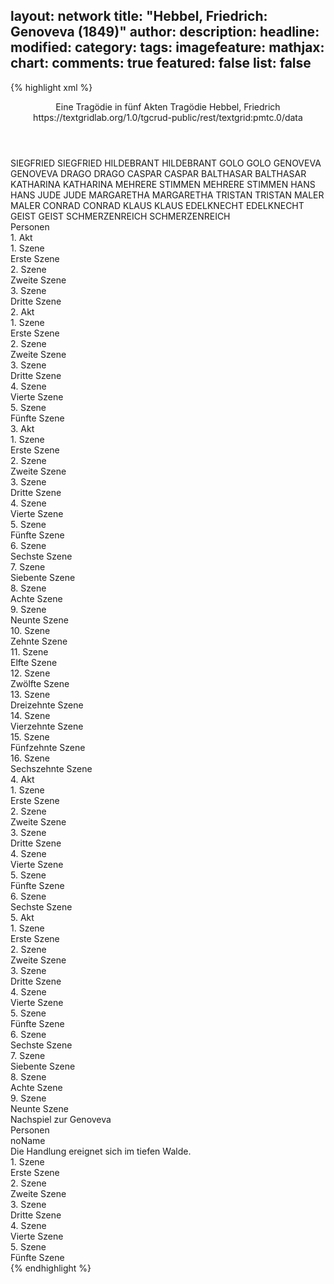 layout: network
title: "Hebbel, Friedrich: Genoveva (1849)"
author:
description:
headline:
modified:
category:
tags:
imagefeature:
mathjax:
chart:
comments: true
featured: false
list: false
---
{% highlight xml %}
<?xml-model href="https://raw.githubusercontent.com/DLiNa/project/master/rules/lina.rnc"?><?xml-model href="https://raw.githubusercontent.com/DLiNa/project/master/rules/lina.sch"?>
<play xmlns="http://lina.digital">
  <header>
    <title>Genoveva</title>
    <subtitle>Eine Tragödie in fünf Akten</subtitle>
    <genretitle>Tragödie</genretitle>
    <author>Hebbel, Friedrich</author>
    <date type="print" when="1843"/>
    <date type="premiere" when="1849"/>
    <date type="written"/>
    <source>https://textgridlab.org/1.0/tgcrud-public/rest/textgrid:pmtc.0/data</source>
  </header>
  <personae>
    <character>
      <name>SIEGFRIED</name>
      <alias xml:id="siegfried">
        <name>SIEGFRIED</name>
      </alias>
    </character>
    <character>
      <name>HILDEBRANT</name>
      <alias xml:id="hildebrant">
        <name>HILDEBRANT</name>
      </alias>
    </character>
    <character>
      <name>GOLO</name>
      <alias xml:id="golo">
        <name>GOLO</name>
      </alias>
    </character>
    <character>
      <name>GENOVEVA</name>
      <alias xml:id="genoveva">
        <name>GENOVEVA</name>
      </alias>
    </character>
    <character>
      <name>DRAGO</name>
      <alias xml:id="drago">
        <name>DRAGO</name>
      </alias>
    </character>
    <character>
      <name>CASPAR</name>
      <alias xml:id="caspar">
        <name>CASPAR</name>
      </alias>
    </character>
    <character>
      <name>BALTHASAR</name>
      <alias xml:id="balthasar">
        <name>BALTHASAR</name>
      </alias>
    </character>
    <character>
      <name>KATHARINA</name>
      <alias xml:id="katharina">
        <name>KATHARINA</name>
      </alias>
    </character>
    <character>
      <name>MEHRERE STIMMEN</name>
      <alias xml:id="mehrere_stimmen">
        <name>MEHRERE STIMMEN</name>
      </alias>
    </character>
    <character>
      <name>HANS</name>
      <alias xml:id="hans">
        <name>HANS</name>
      </alias>
    </character>
    <character>
      <name>JUDE</name>
      <alias xml:id="jude">
        <name>JUDE</name>
      </alias>
    </character>
    <character>
      <name>MARGARETHA</name>
      <alias xml:id="margaretha">
        <name>MARGARETHA</name>
      </alias>
    </character>
    <character>
      <name>TRISTAN</name>
      <alias xml:id="tristan">
        <name>TRISTAN</name>
      </alias>
    </character>
    <character>
      <name>MALER</name>
      <alias xml:id="maler">
        <name>MALER</name>
      </alias>
    </character>
    <character>
      <name>CONRAD</name>
      <alias xml:id="conrad">
        <name>CONRAD</name>
      </alias>
    </character>
    <character>
      <name>KLAUS</name>
      <alias xml:id="klaus">
        <name>KLAUS</name>
      </alias>
    </character>
    <character>
      <name>EDELKNECHT</name>
      <alias xml:id="edelknecht">
        <name>EDELKNECHT</name>
      </alias>
    </character>
    <character>
      <name>GEIST</name>
      <alias xml:id="geist">
        <name>GEIST</name>
      </alias>
    </character>
    <character>
      <name>SCHMERZENREICH</name>
      <alias xml:id="schmerzenreich">
        <name>SCHMERZENREICH</name>
      </alias>
    </character>
  </personae>
  <text>
    <div>
      <head>Personen</head>
    </div>
    <div>
      <head>1. Akt</head>
      <div>
        <head>1. Szene</head>
        <div>
          <head>Erste Szene</head>
          <sp who="#siegfried">
            <amount n="9" unit="speech_acts"/>
            <amount n="379" unit="words"/>
            <amount n="50" unit="lines"/>
            <amount n="1953" unit="chars"/>
          </sp>
          <sp who="#hildebrant">
            <amount n="2" unit="speech_acts"/>
            <amount n="121" unit="words"/>
            <amount n="15" unit="lines"/>
            <amount n="628" unit="chars"/>
          </sp>
          <sp who="#golo">
            <amount n="6" unit="speech_acts"/>
            <amount n="447" unit="words"/>
            <amount n="58" unit="lines"/>
            <amount n="2293" unit="chars"/>
          </sp>
        </div>
      </div>
      <div>
        <head>2. Szene</head>
        <div>
          <head>Zweite Szene</head>
          <sp who="#genoveva">
            <amount n="22" unit="speech_acts"/>
            <amount n="810" unit="words"/>
            <amount n="105" unit="lines"/>
            <amount n="4163" unit="chars"/>
          </sp>
          <sp who="#siegfried">
            <amount n="18" unit="speech_acts"/>
            <amount n="605" unit="words"/>
            <amount n="83" unit="lines"/>
            <amount n="3221" unit="chars"/>
          </sp>
          <sp who="#golo">
            <amount n="15" unit="speech_acts"/>
            <amount n="738" unit="words"/>
            <amount n="98" unit="lines"/>
            <amount n="3833" unit="chars"/>
          </sp>
        </div>
      </div>
      <div>
        <head>3. Szene</head>
        <div>
          <head>Dritte Szene</head>
          <sp who="#drago">
            <amount n="6" unit="speech_acts"/>
            <amount n="287" unit="words"/>
            <amount n="37" unit="lines"/>
            <amount n="1468" unit="chars"/>
          </sp>
          <sp who="#genoveva">
            <amount n="5" unit="speech_acts"/>
            <amount n="51" unit="words"/>
            <amount n="7" unit="lines"/>
            <amount n="244" unit="chars"/>
          </sp>
          <sp who="#golo">
            <amount n="7" unit="speech_acts"/>
            <amount n="340" unit="words"/>
            <amount n="48" unit="lines"/>
            <amount n="1762" unit="chars"/>
          </sp>
        </div>
      </div>
    </div>
    <div>
      <head>2. Akt</head>
      <div>
        <head>1. Szene</head>
        <div>
          <head>Erste Szene</head>
          <sp who="#caspar">
            <amount n="4" unit="speech_acts"/>
            <amount n="36" unit="words"/>
            <amount n="7" unit="lines"/>
            <amount n="189" unit="chars"/>
          </sp>
          <sp who="#balthasar">
            <amount n="3" unit="speech_acts"/>
            <amount n="206" unit="words"/>
            <amount n="28" unit="lines"/>
            <amount n="1050" unit="chars"/>
          </sp>
        </div>
      </div>
      <div>
        <head>2. Szene</head>
        <div>
          <head>Zweite Szene</head>
          <sp who="#golo">
            <amount n="2" unit="speech_acts"/>
            <amount n="345" unit="words"/>
            <amount n="46" unit="lines"/>
            <amount n="1790" unit="chars"/>
          </sp>
          <sp who="#caspar">
            <amount n="1" unit="speech_acts"/>
            <amount n="3" unit="words"/>
            <amount n="1" unit="lines"/>
            <amount n="16" unit="chars"/>
          </sp>
        </div>
      </div>
      <div>
        <head>3. Szene</head>
        <div>
          <head>Dritte Szene</head>
          <sp who="#katharina">
            <amount n="9" unit="speech_acts"/>
            <amount n="187" unit="words"/>
            <amount n="27" unit="lines"/>
            <amount n="944" unit="chars"/>
          </sp>
          <sp who="#golo">
            <amount n="9" unit="speech_acts"/>
            <amount n="199" unit="words"/>
            <amount n="33" unit="lines"/>
            <amount n="1110" unit="chars"/>
          </sp>
        </div>
      </div>
      <div>
        <head>4. Szene</head>
        <div>
          <head>Vierte Szene</head>
          <sp who="#golo">
            <amount n="15" unit="speech_acts"/>
            <amount n="999" unit="words"/>
            <amount n="137" unit="lines"/>
            <amount n="5304" unit="chars"/>
          </sp>
          <sp who="#genoveva">
            <amount n="14" unit="speech_acts"/>
            <amount n="822" unit="words"/>
            <amount n="113" unit="lines"/>
            <amount n="4417" unit="chars"/>
          </sp>
        </div>
      </div>
      <div>
        <head>5. Szene</head>
        <div>
          <head>Fünfte Szene</head>
          <sp who="#mehrere_stimmen">
            <amount n="1" unit="speech_acts"/>
            <amount n="4" unit="words"/>
            <amount n="1" unit="lines"/>
            <amount n="17" unit="chars"/>
          </sp>
          <sp who="#golo">
            <amount n="9" unit="speech_acts"/>
            <amount n="443" unit="words"/>
            <amount n="59" unit="lines"/>
            <amount n="2297" unit="chars"/>
          </sp>
          <sp who="#balthasar">
            <amount n="7" unit="speech_acts"/>
            <amount n="110" unit="words"/>
            <amount n="18" unit="lines"/>
            <amount n="603" unit="chars"/>
          </sp>
          <sp who="#katharina">
            <amount n="4" unit="speech_acts"/>
            <amount n="54" unit="words"/>
            <amount n="8" unit="lines"/>
            <amount n="274" unit="chars"/>
          </sp>
          <sp who="#hans">
            <amount n="2" unit="speech_acts"/>
            <amount n="19" unit="words"/>
            <amount n="3" unit="lines"/>
            <amount n="90" unit="chars"/>
          </sp>
          <sp who="#jude">
            <amount n="6" unit="speech_acts"/>
            <amount n="465" unit="words"/>
            <amount n="58" unit="lines"/>
            <amount n="2492" unit="chars"/>
          </sp>
          <sp who="#genoveva">
            <amount n="1" unit="speech_acts"/>
          </sp>
        </div>
      </div>
    </div>
    <div>
      <head>3. Akt</head>
      <div>
        <head>1. Szene</head>
        <div>
          <head>Erste Szene</head>
          <sp who="#margaretha">
            <amount n="9" unit="speech_acts"/>
            <amount n="281" unit="words"/>
            <amount n="40" unit="lines"/>
            <amount n="1484" unit="chars"/>
          </sp>
          <sp who="#katharina">
            <amount n="8" unit="speech_acts"/>
            <amount n="45" unit="words"/>
            <amount n="11" unit="lines"/>
            <amount n="235" unit="chars"/>
          </sp>
        </div>
      </div>
      <div>
        <head>2. Szene</head>
        <div>
          <head>Zweite Szene</head>
          <sp who="#genoveva">
            <amount n="4" unit="speech_acts"/>
            <amount n="104" unit="words"/>
            <amount n="15" unit="lines"/>
            <amount n="518" unit="chars"/>
          </sp>
          <sp who="#margaretha">
            <amount n="9" unit="speech_acts"/>
            <amount n="474" unit="words"/>
            <amount n="65" unit="lines"/>
            <amount n="2459" unit="chars"/>
          </sp>
          <sp who="#katharina">
            <amount n="5" unit="speech_acts"/>
            <amount n="46" unit="words"/>
            <amount n="8" unit="lines"/>
            <amount n="225" unit="chars"/>
          </sp>
        </div>
      </div>
      <div>
        <head>3. Szene</head>
        <div>
          <head>Dritte Szene</head>
          <sp who="#katharina">
            <amount n="4" unit="speech_acts"/>
            <amount n="24" unit="words"/>
            <amount n="5" unit="lines"/>
            <amount n="110" unit="chars"/>
          </sp>
          <sp who="#margaretha">
            <amount n="4" unit="speech_acts"/>
            <amount n="121" unit="words"/>
            <amount n="18" unit="lines"/>
            <amount n="651" unit="chars"/>
          </sp>
          <sp who="#genoveva">
            <amount n="4" unit="speech_acts"/>
            <amount n="63" unit="words"/>
            <amount n="9" unit="lines"/>
            <amount n="320" unit="chars"/>
          </sp>
          <sp who="#drago">
            <amount n="2" unit="speech_acts"/>
            <amount n="11" unit="words"/>
            <amount n="2" unit="lines"/>
            <amount n="55" unit="chars"/>
          </sp>
        </div>
      </div>
      <div>
        <head>4. Szene</head>
        <div>
          <head>Vierte Szene</head>
          <sp who="#golo">
            <amount n="6" unit="speech_acts"/>
            <amount n="199" unit="words"/>
            <amount n="28" unit="lines"/>
            <amount n="1035" unit="chars"/>
          </sp>
          <sp who="#genoveva">
            <amount n="3" unit="speech_acts"/>
            <amount n="35" unit="words"/>
            <amount n="7" unit="lines"/>
            <amount n="182" unit="chars"/>
          </sp>
          <sp who="#drago">
            <amount n="1" unit="speech_acts"/>
          </sp>
          <sp who="#margaretha">
            <amount n="16" unit="speech_acts"/>
            <amount n="206" unit="words"/>
            <amount n="35" unit="lines"/>
            <amount n="1039" unit="chars"/>
          </sp>
          <sp who="#katharina">
            <amount n="16" unit="speech_acts"/>
            <amount n="102" unit="words"/>
            <amount n="20" unit="lines"/>
            <amount n="495" unit="chars"/>
          </sp>
        </div>
      </div>
      <div>
        <head>5. Szene</head>
        <div>
          <head>Fünfte Szene</head>
          <sp who="#caspar">
            <amount n="2" unit="speech_acts"/>
            <amount n="13" unit="words"/>
            <amount n="3" unit="lines"/>
            <amount n="72" unit="chars"/>
          </sp>
          <sp who="#golo">
            <amount n="2" unit="speech_acts"/>
            <amount n="111" unit="words"/>
            <amount n="13" unit="lines"/>
            <amount n="546" unit="chars"/>
          </sp>
        </div>
      </div>
      <div>
        <head>6. Szene</head>
        <div>
          <head>Sechste Szene</head>
          <sp who="#genoveva">
            <amount n="1" unit="speech_acts"/>
            <amount n="52" unit="words"/>
            <amount n="7" unit="lines"/>
            <amount n="291" unit="chars"/>
          </sp>
        </div>
      </div>
      <div>
        <head>7. Szene</head>
        <div>
          <head>Siebente Szene</head>
          <sp who="#golo">
            <amount n="2" unit="speech_acts"/>
            <amount n="8" unit="words"/>
            <amount n="1" unit="lines"/>
            <amount n="44" unit="chars"/>
          </sp>
          <sp who="#genoveva">
            <amount n="2" unit="speech_acts"/>
            <amount n="31" unit="words"/>
            <amount n="4" unit="lines"/>
            <amount n="159" unit="chars"/>
          </sp>
        </div>
      </div>
      <div>
        <head>8. Szene</head>
        <div>
          <head>Achte Szene</head>
          <sp who="#tristan">
            <amount n="15" unit="speech_acts"/>
            <amount n="1031" unit="words"/>
            <amount n="139" unit="lines"/>
            <amount n="5441" unit="chars"/>
          </sp>
          <sp who="#genoveva">
            <amount n="12" unit="speech_acts"/>
            <amount n="121" unit="words"/>
            <amount n="21" unit="lines"/>
            <amount n="661" unit="chars"/>
          </sp>
          <sp who="#golo">
            <amount n="2" unit="speech_acts"/>
            <amount n="35" unit="words"/>
            <amount n="5" unit="lines"/>
            <amount n="191" unit="chars"/>
          </sp>
        </div>
      </div>
      <div>
        <head>9. Szene</head>
        <div>
          <head>Neunte Szene</head>
          <sp who="#katharina">
            <amount n="2" unit="speech_acts"/>
            <amount n="11" unit="words"/>
            <amount n="2" unit="lines"/>
            <amount n="55" unit="chars"/>
          </sp>
          <sp who="#genoveva">
            <amount n="1" unit="speech_acts"/>
            <amount n="4" unit="words"/>
            <amount n="1" unit="lines"/>
            <amount n="13" unit="chars"/>
          </sp>
        </div>
      </div>
      <div>
        <head>10. Szene</head>
        <div>
          <head>Zehnte Szene</head>
          <sp who="#genoveva">
            <amount n="23" unit="speech_acts"/>
            <amount n="286" unit="words"/>
            <amount n="45" unit="lines"/>
            <amount n="1474" unit="chars"/>
          </sp>
          <sp who="#maler">
            <amount n="6" unit="speech_acts"/>
            <amount n="118" unit="words"/>
            <amount n="18" unit="lines"/>
            <amount n="632" unit="chars"/>
          </sp>
          <sp who="#golo">
            <amount n="18" unit="speech_acts"/>
            <amount n="1483" unit="words"/>
            <amount n="191" unit="lines"/>
            <amount n="7559" unit="chars"/>
          </sp>
          <sp who="#katharina">
            <amount n="5" unit="speech_acts"/>
            <amount n="34" unit="words"/>
            <amount n="5" unit="lines"/>
            <amount n="165" unit="chars"/>
          </sp>
        </div>
      </div>
      <div>
        <head>11. Szene</head>
        <div>
          <head>Elfte Szene</head>
          <sp who="#katharina">
            <amount n="12" unit="speech_acts"/>
            <amount n="114" unit="words"/>
            <amount n="18" unit="lines"/>
            <amount n="568" unit="chars"/>
          </sp>
          <sp who="#golo">
            <amount n="12" unit="speech_acts"/>
            <amount n="67" unit="words"/>
            <amount n="16" unit="lines"/>
            <amount n="341" unit="chars"/>
          </sp>
          <sp who="#margaretha">
            <amount n="13" unit="speech_acts"/>
            <amount n="635" unit="words"/>
            <amount n="85" unit="lines"/>
            <amount n="3237" unit="chars"/>
          </sp>
          <sp who="#drago">
            <amount n="1" unit="speech_acts"/>
          </sp>
        </div>
      </div>
      <div>
        <head>12. Szene</head>
        <div>
          <head>Zwölfte Szene</head>
          <sp who="#golo">
            <amount n="14" unit="speech_acts"/>
            <amount n="523" unit="words"/>
            <amount n="70" unit="lines"/>
            <amount n="2763" unit="chars"/>
          </sp>
          <sp who="#drago">
            <amount n="14" unit="speech_acts"/>
            <amount n="271" unit="words"/>
            <amount n="37" unit="lines"/>
            <amount n="1365" unit="chars"/>
          </sp>
        </div>
      </div>
      <div>
        <head>13. Szene</head>
        <div>
          <head>Dreizehnte Szene</head>
          <sp who="#golo">
            <amount n="2" unit="speech_acts"/>
            <amount n="19" unit="words"/>
            <amount n="4" unit="lines"/>
            <amount n="99" unit="chars"/>
          </sp>
          <sp who="#margaretha">
            <amount n="1" unit="speech_acts"/>
            <amount n="14" unit="words"/>
            <amount n="2" unit="lines"/>
            <amount n="64" unit="chars"/>
          </sp>
        </div>
      </div>
      <div>
        <head>14. Szene</head>
        <div>
          <head>Vierzehnte Szene</head>
          <sp who="#golo">
            <amount n="12" unit="speech_acts"/>
            <amount n="119" unit="words"/>
            <amount n="20" unit="lines"/>
            <amount n="580" unit="chars"/>
          </sp>
          <sp who="#conrad">
            <amount n="14" unit="speech_acts"/>
            <amount n="228" unit="words"/>
            <amount n="35" unit="lines"/>
            <amount n="1078" unit="chars"/>
          </sp>
          <sp who="#margaretha">
            <amount n="9" unit="speech_acts"/>
            <amount n="163" unit="words"/>
            <amount n="27" unit="lines"/>
            <amount n="865" unit="chars"/>
          </sp>
          <sp who="#klaus">
            <amount n="5" unit="speech_acts"/>
            <amount n="30" unit="words"/>
            <amount n="7" unit="lines"/>
            <amount n="129" unit="chars"/>
          </sp>
          <sp who="#hans">
            <amount n="17" unit="speech_acts"/>
            <amount n="295" unit="words"/>
            <amount n="47" unit="lines"/>
            <amount n="1503" unit="chars"/>
          </sp>
          <sp who="#caspar">
            <amount n="10" unit="speech_acts"/>
            <amount n="198" unit="words"/>
            <amount n="30" unit="lines"/>
            <amount n="993" unit="chars"/>
          </sp>
          <sp who="#balthasar">
            <amount n="4" unit="speech_acts"/>
            <amount n="77" unit="words"/>
            <amount n="14" unit="lines"/>
            <amount n="388" unit="chars"/>
          </sp>
          <sp who="#katharina">
            <amount n="6" unit="speech_acts"/>
            <amount n="43" unit="words"/>
            <amount n="9" unit="lines"/>
            <amount n="203" unit="chars"/>
          </sp>
        </div>
      </div>
      <div>
        <head>15. Szene</head>
        <div>
          <head>Fünfzehnte Szene</head>
          <sp who="#genoveva">
            <amount n="1" unit="speech_acts"/>
            <amount n="62" unit="words"/>
            <amount n="7" unit="lines"/>
            <amount n="298" unit="chars"/>
          </sp>
        </div>
      </div>
      <div>
        <head>16. Szene</head>
        <div>
          <head>Sechszehnte Szene</head>
          <sp who="#golo">
            <amount n="5" unit="speech_acts"/>
            <amount n="71" unit="words"/>
            <amount n="9" unit="lines"/>
            <amount n="358" unit="chars"/>
          </sp>
          <sp who="#genoveva">
            <amount n="7" unit="speech_acts"/>
            <amount n="76" unit="words"/>
            <amount n="11" unit="lines"/>
            <amount n="376" unit="chars"/>
          </sp>
          <sp who="#hans">
            <amount n="1" unit="speech_acts"/>
            <amount n="5" unit="words"/>
            <amount n="1" unit="lines"/>
            <amount n="19" unit="chars"/>
          </sp>
          <sp who="#balthasar">
            <amount n="4" unit="speech_acts"/>
            <amount n="136" unit="words"/>
            <amount n="18" unit="lines"/>
            <amount n="665" unit="chars"/>
          </sp>
          <sp who="#conrad">
            <amount n="2" unit="speech_acts"/>
            <amount n="26" unit="words"/>
            <amount n="3" unit="lines"/>
            <amount n="109" unit="chars"/>
          </sp>
          <sp who="#caspar">
            <amount n="4" unit="speech_acts"/>
            <amount n="49" unit="words"/>
            <amount n="9" unit="lines"/>
            <amount n="260" unit="chars"/>
          </sp>
          <sp who="#katharina">
            <amount n="1" unit="speech_acts"/>
            <amount n="5" unit="words"/>
            <amount n="1" unit="lines"/>
            <amount n="28" unit="chars"/>
          </sp>
          <sp who="#drago">
            <amount n="1" unit="speech_acts"/>
            <amount n="3" unit="words"/>
            <amount n="1" unit="lines"/>
            <amount n="11" unit="chars"/>
          </sp>
          <sp who="#margaretha">
            <amount n="2" unit="speech_acts"/>
            <amount n="27" unit="words"/>
            <amount n="4" unit="lines"/>
            <amount n="136" unit="chars"/>
          </sp>
        </div>
      </div>
    </div>
    <div>
      <head>4. Akt</head>
      <div>
        <head>1. Szene</head>
        <div>
          <head>Erste Szene</head>
          <sp who="#katharina">
            <amount n="11" unit="speech_acts"/>
            <amount n="614" unit="words"/>
            <amount n="75" unit="lines"/>
            <amount n="2990" unit="chars"/>
          </sp>
          <sp who="#golo">
            <amount n="10" unit="speech_acts"/>
            <amount n="1100" unit="words"/>
            <amount n="142" unit="lines"/>
            <amount n="5655" unit="chars"/>
          </sp>
        </div>
      </div>
      <div>
        <head>2. Szene</head>
        <div>
          <head>Zweite Szene</head>
          <sp who="#caspar">
            <amount n="12" unit="speech_acts"/>
            <amount n="551" unit="words"/>
            <amount n="74" unit="lines"/>
            <amount n="2878" unit="chars"/>
          </sp>
          <sp who="#katharina">
            <amount n="9" unit="speech_acts"/>
            <amount n="118" unit="words"/>
            <amount n="19" unit="lines"/>
            <amount n="614" unit="chars"/>
          </sp>
          <sp who="#golo">
            <amount n="6" unit="speech_acts"/>
            <amount n="184" unit="words"/>
            <amount n="26" unit="lines"/>
            <amount n="973" unit="chars"/>
          </sp>
        </div>
      </div>
      <div>
        <head>3. Szene</head>
        <div>
          <head>Dritte Szene</head>
          <sp who="#edelknecht">
            <amount n="1" unit="speech_acts"/>
            <amount n="142" unit="words"/>
            <amount n="17" unit="lines"/>
            <amount n="671" unit="chars"/>
          </sp>
        </div>
      </div>
      <div>
        <head>4. Szene</head>
        <div>
          <head>Vierte Szene</head>
          <sp who="#golo">
            <amount n="2" unit="speech_acts"/>
            <amount n="24" unit="words"/>
            <amount n="4" unit="lines"/>
            <amount n="138" unit="chars"/>
          </sp>
          <sp who="#edelknecht">
            <amount n="1" unit="speech_acts"/>
            <amount n="4" unit="words"/>
            <amount n="1" unit="lines"/>
            <amount n="13" unit="chars"/>
          </sp>
          <sp who="#siegfried">
            <amount n="1" unit="speech_acts"/>
            <amount n="3" unit="words"/>
            <amount n="1" unit="lines"/>
            <amount n="11" unit="chars"/>
          </sp>
        </div>
      </div>
      <div>
        <head>5. Szene</head>
        <div>
          <head>Fünfte Szene</head>
          <sp who="#siegfried">
            <amount n="25" unit="speech_acts"/>
            <amount n="848" unit="words"/>
            <amount n="117" unit="lines"/>
            <amount n="4250" unit="chars"/>
          </sp>
          <sp who="#golo">
            <amount n="24" unit="speech_acts"/>
            <amount n="671" unit="words"/>
            <amount n="94" unit="lines"/>
            <amount n="3409" unit="chars"/>
          </sp>
          <sp who="#edelknecht">
            <amount n="1" unit="speech_acts"/>
            <amount n="2" unit="words"/>
            <amount n="1" unit="lines"/>
            <amount n="9" unit="chars"/>
          </sp>
        </div>
      </div>
      <div>
        <head>6. Szene</head>
        <div>
          <head>Sechste Szene</head>
          <sp who="#margaretha">
            <amount n="29" unit="speech_acts"/>
            <amount n="1625" unit="words"/>
            <amount n="219" unit="lines"/>
            <amount n="8357" unit="chars"/>
          </sp>
          <sp who="#siegfried">
            <amount n="26" unit="speech_acts"/>
            <amount n="1315" unit="words"/>
            <amount n="179" unit="lines"/>
            <amount n="6891" unit="chars"/>
          </sp>
          <sp who="#golo">
            <amount n="13" unit="speech_acts"/>
            <amount n="84" unit="words"/>
            <amount n="15" unit="lines"/>
            <amount n="394" unit="chars"/>
          </sp>
          <sp who="#geist">
            <amount n="6" unit="speech_acts"/>
            <amount n="333" unit="words"/>
            <amount n="47" unit="lines"/>
            <amount n="1792" unit="chars"/>
          </sp>
        </div>
      </div>
    </div>
    <div>
      <head>5. Akt</head>
      <div>
        <head>1. Szene</head>
        <div>
          <head>Erste Szene</head>
          <sp who="#golo">
            <amount n="29" unit="speech_acts"/>
            <amount n="747" unit="words"/>
            <amount n="108" unit="lines"/>
            <amount n="3867" unit="chars"/>
          </sp>
          <sp who="#balthasar">
            <amount n="22" unit="speech_acts"/>
            <amount n="227" unit="words"/>
            <amount n="40" unit="lines"/>
            <amount n="1135" unit="chars"/>
          </sp>
          <sp who="#hans">
            <amount n="17" unit="speech_acts"/>
            <amount n="130" unit="words"/>
            <amount n="25" unit="lines"/>
            <amount n="622" unit="chars"/>
          </sp>
          <sp who="#hans #balthasar">
            <amount n="1" unit="speech_acts"/>
            <amount n="3" unit="words"/>
            <amount n="1" unit="lines"/>
            <amount n="15" unit="chars"/>
          </sp>
        </div>
      </div>
      <div>
        <head>2. Szene</head>
        <div>
          <head>Zweite Szene</head>
          <sp who="#katharina">
            <amount n="2" unit="speech_acts"/>
            <amount n="6" unit="words"/>
            <amount n="2" unit="lines"/>
            <amount n="28" unit="chars"/>
          </sp>
          <sp who="#golo">
            <amount n="2" unit="speech_acts"/>
            <amount n="20" unit="words"/>
            <amount n="3" unit="lines"/>
            <amount n="93" unit="chars"/>
          </sp>
        </div>
      </div>
      <div>
        <head>3. Szene</head>
        <div>
          <head>Dritte Szene</head>
          <sp who="#genoveva">
            <amount n="25" unit="speech_acts"/>
            <amount n="482" unit="words"/>
            <amount n="67" unit="lines"/>
            <amount n="2475" unit="chars"/>
          </sp>
          <sp who="#golo">
            <amount n="24" unit="speech_acts"/>
            <amount n="242" unit="words"/>
            <amount n="37" unit="lines"/>
            <amount n="1240" unit="chars"/>
          </sp>
          <sp who="#katharina">
            <amount n="1" unit="speech_acts"/>
          </sp>
        </div>
      </div>
      <div>
        <head>4. Szene</head>
        <div>
          <head>Vierte Szene</head>
          <sp who="#hans">
            <amount n="8" unit="speech_acts"/>
            <amount n="84" unit="words"/>
            <amount n="14" unit="lines"/>
            <amount n="416" unit="chars"/>
          </sp>
          <sp who="#golo">
            <amount n="14" unit="speech_acts"/>
            <amount n="161" unit="words"/>
            <amount n="29" unit="lines"/>
            <amount n="895" unit="chars"/>
          </sp>
          <sp who="#balthasar">
            <amount n="7" unit="speech_acts"/>
            <amount n="58" unit="words"/>
            <amount n="11" unit="lines"/>
            <amount n="265" unit="chars"/>
          </sp>
          <sp who="#genoveva">
            <amount n="3" unit="speech_acts"/>
            <amount n="19" unit="words"/>
            <amount n="3" unit="lines"/>
            <amount n="82" unit="chars"/>
          </sp>
        </div>
      </div>
      <div>
        <head>5. Szene</head>
        <div>
          <head>Fünfte Szene</head>
          <sp who="#katharina">
            <amount n="11" unit="speech_acts"/>
            <amount n="131" unit="words"/>
            <amount n="20" unit="lines"/>
            <amount n="648" unit="chars"/>
          </sp>
          <sp who="#golo">
            <amount n="10" unit="speech_acts"/>
            <amount n="75" unit="words"/>
            <amount n="14" unit="lines"/>
            <amount n="367" unit="chars"/>
          </sp>
        </div>
      </div>
      <div>
        <head>6. Szene</head>
        <div>
          <head>Sechste Szene</head>
          <sp who="#hans">
            <amount n="41" unit="speech_acts"/>
            <amount n="484" unit="words"/>
            <amount n="88" unit="lines"/>
            <amount n="2547" unit="chars"/>
          </sp>
          <sp who="#balthasar">
            <amount n="30" unit="speech_acts"/>
            <amount n="408" unit="words"/>
            <amount n="67" unit="lines"/>
            <amount n="2087" unit="chars"/>
          </sp>
          <sp who="#genoveva">
            <amount n="22" unit="speech_acts"/>
            <amount n="332" unit="words"/>
            <amount n="52" unit="lines"/>
            <amount n="1694" unit="chars"/>
          </sp>
          <sp who="#klaus">
            <amount n="16" unit="speech_acts"/>
            <amount n="25" unit="words"/>
            <amount n="11" unit="lines"/>
            <amount n="93" unit="chars"/>
          </sp>
        </div>
      </div>
      <div>
        <head>7. Szene</head>
        <div>
          <head>Siebente Szene</head>
          <sp who="#golo">
            <amount n="1" unit="speech_acts"/>
            <amount n="327" unit="words"/>
            <amount n="44" unit="lines"/>
            <amount n="1706" unit="chars"/>
          </sp>
        </div>
      </div>
      <div>
        <head>8. Szene</head>
        <div>
          <head>Achte Szene</head>
          <sp who="#golo">
            <amount n="17" unit="speech_acts"/>
            <amount n="131" unit="words"/>
            <amount n="27" unit="lines"/>
            <amount n="668" unit="chars"/>
          </sp>
          <sp who="#balthasar">
            <amount n="16" unit="speech_acts"/>
            <amount n="359" unit="words"/>
            <amount n="59" unit="lines"/>
            <amount n="1884" unit="chars"/>
          </sp>
        </div>
      </div>
      <div>
        <head>9. Szene</head>
        <div>
          <head>Neunte Szene</head>
          <sp who="#caspar">
            <amount n="11" unit="speech_acts"/>
            <amount n="156" unit="words"/>
            <amount n="26" unit="lines"/>
            <amount n="763" unit="chars"/>
          </sp>
          <sp who="#siegfried">
            <amount n="9" unit="speech_acts"/>
            <amount n="340" unit="words"/>
            <amount n="51" unit="lines"/>
            <amount n="1836" unit="chars"/>
          </sp>
          <sp who="#golo">
            <amount n="16" unit="speech_acts"/>
            <amount n="355" unit="words"/>
            <amount n="53" unit="lines"/>
            <amount n="1781" unit="chars"/>
          </sp>
        </div>
      </div>
    </div>
    <div>
      <head>Nachspiel zur Genoveva</head>
      <div>
        <head>Personen</head>
        <div>
          <head>noName</head>
          <div>
            <head>Die Handlung ereignet sich im tiefen Walde.</head>
          </div>
        </div>
      </div>
      <div>
        <head>1. Szene</head>
        <div>
          <head>Erste Szene</head>
          <sp who="#genoveva">
            <amount n="1" unit="speech_acts"/>
            <amount n="194" unit="words"/>
            <amount n="24" unit="lines"/>
            <amount n="971" unit="chars"/>
          </sp>
        </div>
      </div>
      <div>
        <head>2. Szene</head>
        <div>
          <head>Zweite Szene</head>
          <sp who="#schmerzenreich">
            <amount n="5" unit="speech_acts"/>
            <amount n="100" unit="words"/>
            <amount n="15" unit="lines"/>
            <amount n="486" unit="chars"/>
          </sp>
          <sp who="#genoveva">
            <amount n="5" unit="speech_acts"/>
            <amount n="118" unit="words"/>
            <amount n="19" unit="lines"/>
            <amount n="625" unit="chars"/>
          </sp>
        </div>
      </div>
      <div>
        <head>3. Szene</head>
        <div>
          <head>Dritte Szene</head>
          <sp who="#siegfried">
            <amount n="24" unit="speech_acts"/>
            <amount n="581" unit="words"/>
            <amount n="92" unit="lines"/>
            <amount n="2898" unit="chars"/>
          </sp>
          <sp who="#caspar">
            <amount n="24" unit="speech_acts"/>
            <amount n="597" unit="words"/>
            <amount n="89" unit="lines"/>
            <amount n="2973" unit="chars"/>
          </sp>
        </div>
      </div>
      <div>
        <head>4. Szene</head>
        <div>
          <head>Vierte Szene</head>
          <sp who="#genoveva">
            <amount n="15" unit="speech_acts"/>
            <amount n="323" unit="words"/>
            <amount n="51" unit="lines"/>
            <amount n="1648" unit="chars"/>
          </sp>
          <sp who="#schmerzenreich">
            <amount n="3" unit="speech_acts"/>
            <amount n="17" unit="words"/>
            <amount n="3" unit="lines"/>
            <amount n="96" unit="chars"/>
          </sp>
          <sp who="#caspar">
            <amount n="5" unit="speech_acts"/>
            <amount n="170" unit="words"/>
            <amount n="23" unit="lines"/>
            <amount n="854" unit="chars"/>
          </sp>
          <sp who="#siegfried">
            <amount n="17" unit="speech_acts"/>
            <amount n="343" unit="words"/>
            <amount n="54" unit="lines"/>
            <amount n="1666" unit="chars"/>
          </sp>
        </div>
      </div>
      <div>
        <head>5. Szene</head>
        <div>
          <head>Fünfte Szene</head>
          <sp who="#conrad">
            <amount n="3" unit="speech_acts"/>
            <amount n="12" unit="words"/>
            <amount n="2" unit="lines"/>
            <amount n="60" unit="chars"/>
          </sp>
          <sp who="#caspar">
            <amount n="2" unit="speech_acts"/>
            <amount n="27" unit="words"/>
            <amount n="4" unit="lines"/>
            <amount n="123" unit="chars"/>
          </sp>
          <sp who="#siegfried">
            <amount n="3" unit="speech_acts"/>
            <amount n="23" unit="words"/>
            <amount n="4" unit="lines"/>
            <amount n="129" unit="chars"/>
          </sp>
          <sp who="#genoveva">
            <amount n="3" unit="speech_acts"/>
            <amount n="33" unit="words"/>
            <amount n="7" unit="lines"/>
            <amount n="173" unit="chars"/>
          </sp>
        </div>
      </div>
    </div>
  </text>
</play>
{% endhighlight %}